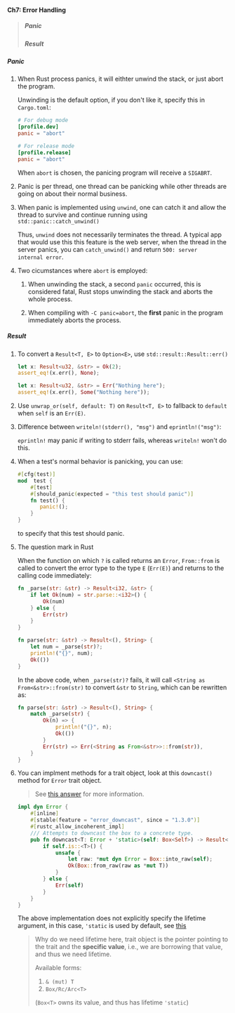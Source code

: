 #### Ch7: Error Handling

> ##### Panic
>
> ##### Result

##### Panic

1. When Rust process panics, it will eithter unwind the stack, or just abort the
   program.

   Unwinding is the default option, if you don't like it, specify this in `Cargo.toml`:

   ```toml
   # For debug mode
   [profile.dev]
   panic = "abort"

   # For release mode
   [profile.release]
   panic = "abort"
   ```

   When `abort` is chosen, the panicing program will receive a `SIGABRT`.

2. Panic is per thread, one thread can be panicking while other threads are
   going on about their normal business.

3. When panic is implemented using `unwind`, one can catch it and allow
   the thread to survive and continue running using `std::panic::catch_unwind()`

   Thus, `unwind` does not necessarily terminates the thread. A typical
   app that would use this this feature is the web server, when the thread 
   in the server panics, you can `catch_unwind()` and return `500: server 
   internal error`.

4. Two cicumstances where `abort` is employed:

   1. When unwinding the stack, a second `panic` occurred, this is considered
      fatal, Rust stops unwinding the stack and aborts the whole process.

   2. When compiling with `-C panic=abort`, the **first** panic in the program
      immediately aborts the process.
 
##### Result

1. To convert a `Result<T, E>` to `Option<E>`, use `std::result::Result::err()`

   ```rust
   let x: Result<u32, &str> = Ok(2);
   assert_eq!(x.err(), None);
   
   let x: Result<u32, &str> = Err("Nothing here");
   assert_eq!(x.err(), Some("Nothing here"));
   ```

2. Use `unwrap_or(self, default: T)` on `Result<T, E>` to fallback to `default`
   when `self` is an `Err(E)`.

3. Difference between `writeln!(stderr(), "msg")` and `eprintln!("msg")`:
   
   `eprintln!` may panic if writing to stderr fails, whereas `writeln!` won't
   do this.

4. When a test's normal behavior is panicking, you can use:

   ```rust
   #[cfg(test)]
   mod  test {
       #[test]
       #[should_panic(expected = "this test should panic")]
       fn test() {
          panic!();
       }
   }
   ```

   to specify that this test should panic.

5. The question mark in Rust

   When the function on which `?` is called returns an `Error`, `From::from` is
   called to convert the error type to the type `E` (`Err(E)`) and returns to the
   calling code immediately:

   ```rust
   fn _parse(str: &str) -> Result<i32, &str> {
       if let Ok(num) = str.parse::<i32>() {
           Ok(num)
       } else {
           Err(str)
       }
   }
   
   fn parse(str: &str) -> Result<(), String> {
       let num = _parse(str)?;
       println!("{}", num);
       Ok(())
   }
   ```

   In the above code, when `_parse(str)?` fails, it will call `<String as 
   From<&str>::from(str)` to convert `&str` to `String`, which can be rewritten
   as:

   ```rust
   fn parse(str: &str) -> Result<(), String> {
       match _parse(str) {
           Ok(n) => {
               println!("{}", n);
               Ok(())
           }
           Err(str) => Err(<String as From<&str>>::from(str)),
       }
   }
   ```

6. You can implment methods for a trait object, look at this `downcast()` method
   for `Error` trait object.

   > See [this answer](https://stackoverflow.com/a/34446463/14092446) for more
   > information.

   ```rust
   impl dyn Error {
       #[inline]
       #[stable(feature = "error_downcast", since = "1.3.0")]
       #[rustc_allow_incoherent_impl]
       /// Attempts to downcast the box to a concrete type.
       pub fn downcast<T: Error + 'static>(self: Box<Self>) -> Result<Box<T>, Box<dyn Error>> {
           if self.is::<T>() {
               unsafe {
                   let raw: *mut dyn Error = Box::into_raw(self);
                   Ok(Box::from_raw(raw as *mut T))
               }
           } else {
               Err(self)
           }
       }
   }
   ``` 

   The above implementation does not explicitly specify the lifetime argument,
   in this case, `'static` is used by default, see 
   [this](https://doc.rust-lang.org/std/error/trait.Error.html#impl-dyn%20Error%20+%20%27static-2)

   > Why do we need lifetime here, trait object is the pointer pointing to the
   > trait and the **specific value**, i.e., we are borrowing that value, and 
   > thus we need lifetime.
   >
   > Available forms: 
   > 1. `& (mut) T`
   > 2. `Box/Rc/Arc<T>`
   >
   > (`Box<T>` owns its value, and thus has lifetime `'static`)
